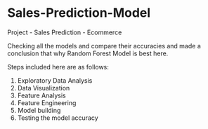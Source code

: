 # Sales-Prediction-Model
Project -  Sales Prediction - Ecommerce

Checking all the models and compare their accuracies and made a conclusion that why Random Forest Model is best here.

Steps included here are as follows:
1) Exploratory Data Analysis
2) Data Visualization
3) Feature Analysis 
4) Feature Engineering
5) Model building
6) Testing the model accuracy

